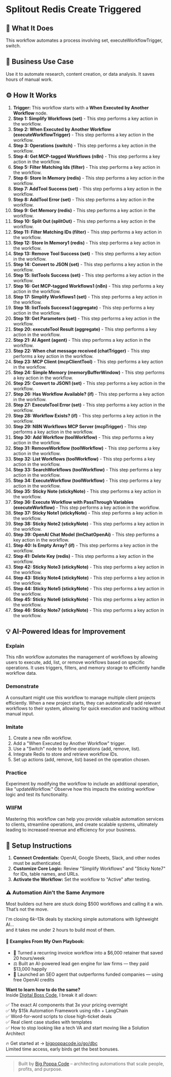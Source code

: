# Splitout Redis Create Triggered

## 🚀 What It Does
This workflow automates a process involving set, executeWorkflowTrigger, switch.

## 💼 Business Use Case
Use it to automate research, content creation, or data analysis. It saves hours of manual work.

## ⚙️ How It Works
1.  **Trigger:** This workflow starts with a **When Executed by Another Workflow** node.
2. **Step 1: Simplify Workflows (set)** - This step performs a key action in the workflow.
3. **Step 2: When Executed by Another Workflow (executeWorkflowTrigger)** - This step performs a key action in the workflow.
4. **Step 3: Operations (switch)** - This step performs a key action in the workflow.
5. **Step 4: Get MCP-tagged Workflows (n8n)** - This step performs a key action in the workflow.
6. **Step 5: Filter Matching Ids (filter)** - This step performs a key action in the workflow.
7. **Step 6: Store In Memory (redis)** - This step performs a key action in the workflow.
8. **Step 7: AddTool Success (set)** - This step performs a key action in the workflow.
9. **Step 8: AddTool Error (set)** - This step performs a key action in the workflow.
10. **Step 9: Get Memory (redis)** - This step performs a key action in the workflow.
11. **Step 10: Split Out (splitOut)** - This step performs a key action in the workflow.
12. **Step 11: Filter Matching IDs (filter)** - This step performs a key action in the workflow.
13. **Step 12: Store In Memory1 (redis)** - This step performs a key action in the workflow.
14. **Step 13: Remove Tool Success (set)** - This step performs a key action in the workflow.
15. **Step 14: Convert to JSON (set)** - This step performs a key action in the workflow.
16. **Step 15: listTools Success (set)** - This step performs a key action in the workflow.
17. **Step 16: Get MCP-tagged Workflows1 (n8n)** - This step performs a key action in the workflow.
18. **Step 17: Simplify Workflows1 (set)** - This step performs a key action in the workflow.
19. **Step 18: listTools Success1 (aggregate)** - This step performs a key action in the workflow.
20. **Step 19: Get Parameters (set)** - This step performs a key action in the workflow.
21. **Step 20: executeTool Result (aggregate)** - This step performs a key action in the workflow.
22. **Step 21: AI Agent (agent)** - This step performs a key action in the workflow.
23. **Step 22: When chat message received (chatTrigger)** - This step performs a key action in the workflow.
24. **Step 23: MCP Client (mcpClientTool)** - This step performs a key action in the workflow.
25. **Step 24: Simple Memory (memoryBufferWindow)** - This step performs a key action in the workflow.
26. **Step 25: Convert to JSON1 (set)** - This step performs a key action in the workflow.
27. **Step 26: Has Workflow Available? (if)** - This step performs a key action in the workflow.
28. **Step 27: ExecuteTool Error (set)** - This step performs a key action in the workflow.
29. **Step 28: Workflow Exists? (if)** - This step performs a key action in the workflow.
30. **Step 29: N8N Workflows MCP Server (mcpTrigger)** - This step performs a key action in the workflow.
31. **Step 30: Add Workflow (toolWorkflow)** - This step performs a key action in the workflow.
32. **Step 31: RemoveWorkflow (toolWorkflow)** - This step performs a key action in the workflow.
33. **Step 32: List Workflows (toolWorkflow)** - This step performs a key action in the workflow.
34. **Step 33: SearchWorkflows (toolWorkflow)** - This step performs a key action in the workflow.
35. **Step 34: ExecuteWorkflow (toolWorkflow)** - This step performs a key action in the workflow.
36. **Step 35: Sticky Note (stickyNote)** - This step performs a key action in the workflow.
37. **Step 36: Execute Workflow with PassThrough Variables (executeWorkflow)** - This step performs a key action in the workflow.
38. **Step 37: Sticky Note1 (stickyNote)** - This step performs a key action in the workflow.
39. **Step 38: Sticky Note2 (stickyNote)** - This step performs a key action in the workflow.
40. **Step 39: OpenAI Chat Model (lmChatOpenAi)** - This step performs a key action in the workflow.
41. **Step 40: Is Empty Array? (if)** - This step performs a key action in the workflow.
42. **Step 41: Delete Key (redis)** - This step performs a key action in the workflow.
43. **Step 42: Sticky Note3 (stickyNote)** - This step performs a key action in the workflow.
44. **Step 43: Sticky Note4 (stickyNote)** - This step performs a key action in the workflow.
45. **Step 44: Sticky Note5 (stickyNote)** - This step performs a key action in the workflow.
46. **Step 45: Sticky Note6 (stickyNote)** - This step performs a key action in the workflow.
47. **Step 46: Sticky Note7 (stickyNote)** - This step performs a key action in the workflow.

## 💡 AI-Powered Ideas for Improvement
### Explain
This n8n workflow automates the management of workflows by allowing users to execute, add, list, or remove workflows based on specific operations. It uses triggers, filters, and memory storage to efficiently handle workflow data.

### Demonstrate
A consultant might use this workflow to manage multiple client projects efficiently. When a new project starts, they can automatically add relevant workflows to their system, allowing for quick execution and tracking without manual input.

### Imitate
1. Create a new n8n workflow.
2. Add a "When Executed by Another Workflow" trigger.
3. Use a "Switch" node to define operations (add, remove, list).
4. Integrate Redis to store and retrieve workflow IDs.
5. Set up actions (add, remove, list) based on the operation chosen.

### Practice
Experiment by modifying the workflow to include an additional operation, like "updateWorkflow." Observe how this impacts the existing workflow logic and test its functionality.

### WIIFM
Mastering this workflow can help you provide valuable automation services to clients, streamline operations, and create scalable systems, ultimately leading to increased revenue and efficiency for your business.

## 🔧 Setup Instructions
1. **Connect Credentials:** OpenAI, Google Sheets, Slack, and other nodes must be authenticated.
2. **Customize Core Logic:** Review "Simplify Workflows" and "Sticky Note7" for IDs, table names, and URLs.
3. **Activate the Workflow:** Set the workflow to "Active" after testing.

### ⚠️ Automation Ain’t the Same Anymore

Most builders out here are stuck doing $500 workflows and calling it a win.  
That’s not the move.  

I'm closing $6k–$13k deals by stacking simple automations with lightweight AI...  
and it takes me under 2 hours to build most of them.

#### 🧠 Examples From My Own Playbook:
- 🔁 Turned a recurring invoice workflow into a $6,000 retainer that saved 20 hours/week  
- ⚖️ Built an AI-powered lead gen engine for law firms — they paid $13,000 happily  
- 🚀 Launched an SEO agent that outperforms funded companies — using free OpenAI credits  

**Want to learn how to do the same?**  
Inside [Digital Boss Code](https://bigpoppacode.io/go/dbc), I break it all down:

✅ The exact AI components that 3x your pricing overnight  
✅ My $15k Automation Framework using n8n + LangChain  
✅ Word-for-word scripts to close high-ticket deals  
✅ Real client case studies with templates  
✅ How to stop looking like a tech VA and start moving like a Solution Architect  

🔥 Get started at → [bigpoppacode.io/go/dbc](https://bigpoppacode.io/go/dbc)  
Limited time access, early birds get the best bonuses.

---
> Built by [Big Poppa Code](https://bigpoppacode.io) – architecting automations that scale people, profits, and purpose.
